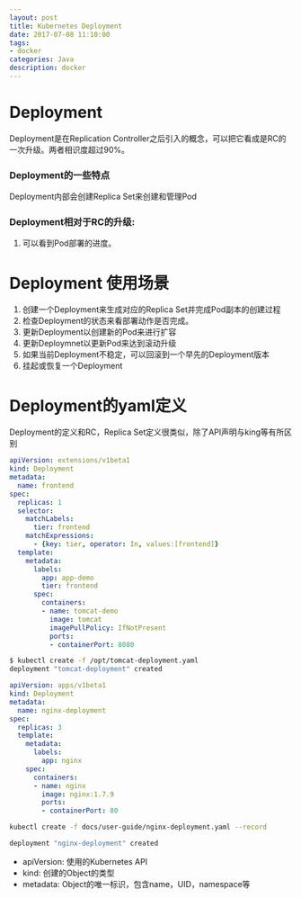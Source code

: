 ```yaml
---
layout: post
title: Kubernetes Deployment
date: 2017-07-08 11:10:00
tags:
- docker
categories: Java
description: docker
---
```


# Deployment

Deployment是在Replication Controller之后引入的概念，可以把它看成是RC的一次升级。两者相识度超过90%。         
### Deployment的一些特点
Deployment内部会创建Replica Set来创建和管理Pod         
### Deployment相对于RC的升级:       
1. 可以看到Pod部署的进度。


# Deployment 使用场景
1. 创建一个Deployment来生成对应的Replica Set并完成Pod副本的创建过程
2. 检查Deployment的状态来看部署动作是否完成。
3. 更新Deployment以创建新的Pod来进行扩容
4. 更新Deploymnet以更新Pod来达到滚动升级
5. 如果当前Deployment不稳定，可以回滚到一个早先的Deployment版本
6. 挂起或恢复一个Deployment

# Deployment的yaml定义

Deployment的定义和RC，Replica Set定义很类似，除了API声明与king等有所区别         
```yaml
apiVersion: extensions/v1beta1
kind: Deployment
metadata:
  name: frontend
spec:
  replicas: 1
  selector:
    matchLabels:
      tier: frontend
    matchExpressions:
      - {key: tier, operator: In, values:[frontend]}
  template:
    metadata:
      labels:
        app: app-demo
        tier: frontend
      spec:
        containers:
        - name: tomcat-demo
          image: tomcat
          imagePullPolicy: IfNotPresent
          ports:
          - containerPort: 8080

```

```bash
$ kubectl create -f /opt/tomcat-deployment.yaml
deployment "tomcat-deployment" created
```

```yaml
apiVersion: apps/v1beta1
kind: Deployment
metadata:
  name: nginx-deployment
spec:
  replicas: 3
  template:
    metadata:
      labels:
        app: nginx
    spec:
      containers:
      - name: nginx
        image: nginx:1.7.9
        ports:
        - containerPort: 80

```


```bash
kubectl create -f docs/user-guide/nginx-deployment.yaml --record
```

```bash
deployment "nginx-deployment" created
```


* apiVersion: 使用的Kubernetes API
* kind: 创建的Object的类型
* metadata: Object的唯一标识，包含name，UID，namespace等


